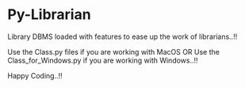 # Py-Librarian
Library DBMS loaded with features to ease up the work of librarians..!!

Use the Class.py files if you are working with MacOS 
OR
Use the Class_for_Windows.py if you are working with Windows..!!

Happy Coding..!!
